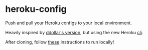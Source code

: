 # heroku-config

Push and pull your [Heroku](https://www.heroku.com) configs to your local environment.

Heavily inspired by [ddollar's version](https://github.com/ddollar/heroku-config), but using the new Heroku [cli](https://github.com/heroku/cli).

After cloning, follow [these](https://devcenter.heroku.com/articles/developing-cli-plug-ins#installing-the-plugin) instructions to run locally! 
